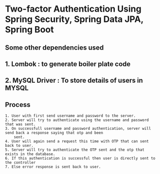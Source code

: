 # Two-factor Authentication Using Spring Security, Spring Data JPA, Spring Boot

## Some other dependencies used 

## 1. Lombok : to generate boiler plate code
## 2. MySQL Driver : To store details of users in MYSQL

## Process 
    1. User with first send username and password to the server.
    2. Server will try to authenticate using the username and password that was sent.
    3. On successfull username and password authentication, server will send back a response saying that otp and been 
        sent.
    4. User will again send a request this time with OTP that can sent back to user. 
    5. Server will try to authenticate the OTP sent and the otp that exists in the database.
    6. If this authentication is successful then user is directly sent to the controller
    7. Else error response is sent back to user.


